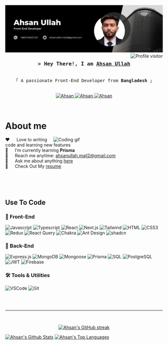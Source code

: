 <!-- ![cover photo](https://scontent.fdac155-1.fna.fbcdn.net/v/t39.30808-6/449381696_981446176854212_3094200900530890530_n.jpg?_nc_cat=107&ccb=1-7&_nc_sid=127cfc&_nc_eui2=AeHi9x2uoJtHFWQD0HCVDyymIFhaP5Akyu8gWFo_kCTK73r3LpnSa7dN4vLmuJal1OSjN0H4Z7hPnLQe-Y79FMdw&_nc_ohc=UGDEpeFGPsgQ7kNvgEUsKe2&_nc_ht=scontent.fdac155-1.fna&oh=00_AYDxYFPknv5zs2MwsgFfOw8Xi3bxbSFkj4o0yAG4HidIIg&oe=66D71501) -->
<a href="https://www.linkedin.com/in/ahsan-ullahh/">
    <img src="./git-bannger.jpg" alt="Ahsan Ullah"/>
</a>


<a href="https://komarev.com/ghpvc/?username=strongfornt">
  <img align="right" src="https://komarev.com/ghpvc/?username=strongfornt&label=Visitors&color=0e75b6&style=flat" alt="Profile visitor" />
</a>
<!-- Intro  -->
<h3 align="center">
        <samp>&gt; Hey There!, I am
                <b><a target="_blank" href="https://ahsan-protfolio.vercel.app/">Ahsan Ullah</a></b>
        </samp>
</h3>


<p align="center"> 
  <samp>
    <br>
    「 A passionate Front-End Developer from <b>Bangladesh</b> 」
    <br>
    <br>
  </samp>
</p>

<p align="center">
 <a href="https://ahsan-protfolio.vercel.app/" target="blank">
  <img src="https://img.shields.io/badge/Website-DC143C?style=for-the-badge&logo=medium&logoColor=white" alt="Ahsan" />
 </a>
 <a href="https://www.linkedin.com/in/ahsan-ullahh/" target="_blank">
  <img src="https://img.shields.io/badge/LinkedIn-0077B5?style=for-the-badge&logo=linkedin&logoColor=white" alt="Ahsan"/>
 </a>
 <!-- <a href="https://dev.to/alsiam" target="_blank">
  <img src="https://img.shields.io/badge/dev.to-0A0A0A?style=for-the-badge&logo=dev.to&logoColor=white" alt="alsiam" />
 </a> -->
<!--  <a href="https://twitter.com/_alsiam" target="_blank">
  <img src="https://img.shields.io/badge/Twitter-1DA1F2?style=for-the-badge&logo=twitter&logoColor=white" />
 </a> -->
 <!-- <a href="https://www.instagram.com/ahsanullah_mubin/" target="_blank">
  <img src="https://img.shields.io/badge/Instagram-fe4164?style=for-the-badge&logo=instagram&logoColor=white" alt="Ahsan" />
 </a>  -->
 <a href="https://web.facebook.com/people/Ahsan-Ullah/pfbid02zitbfpxwpUSH76CQj4s99tjnz1HWP67YF88oNfWnkYWu9UkEx7xuumc2YmYAEWJYl/" target="_blank">
  <img src="https://img.shields.io/badge/Facebook-20BEFF?&style=for-the-badge&logo=facebook&logoColor=white" alt="Ahsan"  />
  </a> 
</p>
<br />

<!-- About Section -->
 # About me
 
<p>
 <img align="right" width="350" src="/assets/programmer.gif" alt="Coding gif" />
  
 ❤️ &emsp; Love to writing code and learning new features<br/>
 🌱 &emsp; I’m currently learning **Prisma**<br/>
 📧 &emsp; Reach me anytime: ahsanullah.mail2@gmail.com<br/>
 💬 &emsp; Ask me about anything [here](https://www.linkedin.com/in/ahsan-ullahh/)<br/>
 📄 &emsp; Check Out My [resume](https://drive.google.com/file/d/1rfP1zBbilV5CxKzunSS6dM2W5q3YBA4K/view?usp=drive_link)

</p>

<br/>
<br/>
<br/>

## Use To Code

### 🌿 Front-End

![Javascript](https://img.shields.io/badge/Javascript-F0DB4F?style=for-the-badge&labelColor=black&logo=javascript&logoColor=F0DB4F)
![Typescript](https://img.shields.io/badge/Typescript-007acc?style=for-the-badge&labelColor=black&logo=typescript&logoColor=007acc)
![React](https://img.shields.io/badge/-React-61DBFB?style=for-the-badge&labelColor=black&logo=react&logoColor=61DBFB)
![Next.js](https://img.shields.io/badge/next.js-000000?style=for-the-badge&logo=nextdotjs&logoColor=white)
![Tailwind](https://img.shields.io/badge/Tailwind_CSS-092749?style=for-the-badge&logo=tailwindcss&logoColor=06B6D4&labelColor=000000)
![HTML](https://img.shields.io/badge/HTML5-E34F26?style=for-the-badge&logo=html5&logoColor=white)
![CSS3](https://img.shields.io/badge/CSS3-1572B6?style=for-the-badge&logo=css3&logoColor=white)
![Redux](https://img.shields.io/badge/Redux-593D88?style=for-the-badge&logo=redux&logoColor=white)
![React Query](https://img.shields.io/badge/-React_Query-FF4154?style=for-the-badge&logo=react%20query&logoColor=white)
![Chakra](https://img.shields.io/badge/chakra-%234ED1C5.svg?style=for-the-badge&logo=chakraui&logoColor=white)
![Ant Design](https://img.shields.io/badge/Ant_Design-0170FE?style=for-the-badge&logo=antdesign&logoColor=white)
![shadcn](https://img.shields.io/badge/shadcn-F4F4F5?style=for-the-badge&labelColor=18181B)

### 🧰 Back-End

![Express.js](https://img.shields.io/badge/Express.js-000000?style=for-the-badge&logo=express&logoColor=white)
![MongoDB](https://img.shields.io/badge/MongoDB-4EA94B?style=for-the-badge&logo=mongodb&logoColor=white)
![Mongoose](https://img.shields.io/badge/Mongoose-880000?style=for-the-badge&labelColor=black&logo=mongodb&logoColor=white)
![Prisma](https://img.shields.io/badge/Prisma-2D3748?style=for-the-badge&labelColor=black&logo=prisma&logoColor=white)
![SQL](https://img.shields.io/badge/SQL-4479A1?style=for-the-badge&logo=mysql&logoColor=white)
![PostgreSQL](https://img.shields.io/badge/PostgreSQL-4169E1?style=for-the-badge&logo=postgresql&logoColor=white)
![JWT](https://img.shields.io/badge/JWT-black?style=for-the-badge&logo=JSON%20web%20tokens)
![Firebase](https://img.shields.io/badge/firebase-%23039BE5.svg?style=for-the-badge&logo=firebase)

### 🛠️ Tools & Utilities

![VSCode](https://img.shields.io/badge/Visual_Studio-0078d7?style=for-the-badge&logo=visual%20studio&logoColor=white)
![Git](https://img.shields.io/badge/Git-F05032?style=for-the-badge&logo=git&logoColor=white)





<br/>



<br/>
<hr/>
<br/>

<p align="center">
  <a href="https://github.com/strongfornt">
    <img src="https://github-readme-streak-stats.herokuapp.com/?user=strongfornt&theme=radical&border=7F3FBF&background=0D1117" alt="Ahsan's GitHub streak"/>
  </a>
</p>
<a> 
    <a href="https://github.com/strongfornt"><img alt="Ahsan's Github Stats" src="https://github-readme-stats.vercel.app/api?username=strongfornt&show_icons=true&count_private=true&theme=react&border_color=7F3FBF&bg_color=0D1117&title_color=F85D7F&icon_color=F8D866" height="192px" width="49.5%"/></a>
  <a href="https://github.com/strongfornt"><img alt="Ahsan's Top Languages" src="https://github-readme-stats.vercel.app/api/top-langs?username=strongfornt&langs_count=8&layout=compact&theme=react&border_color=7F3FBF&bg_color=0D1117&title_color=F85D7F&icon_color=F8D866" height="192px" width="49.5%"/></a>
 
  <br/>
</a>



